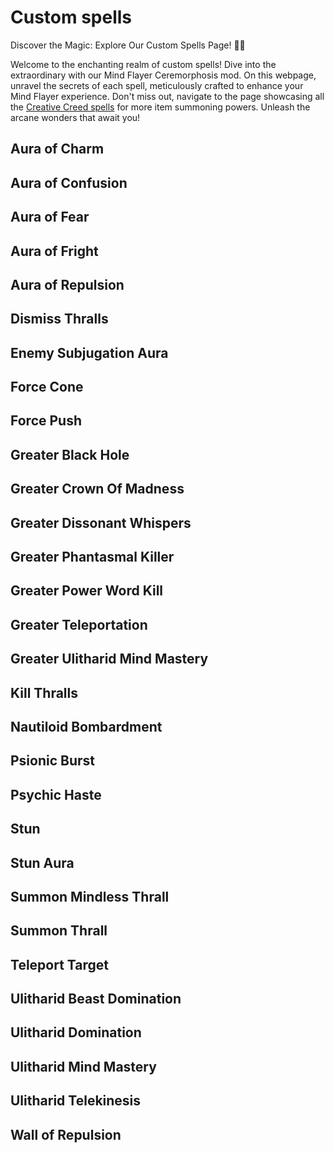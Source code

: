 # Custom spells

Discover the Magic: Explore Our Custom Spells Page! 🌟📜

Welcome to the enchanting realm of custom spells! Dive into the extraordinary with our Mind Flayer Ceremorphosis mod. On this webpage, unravel the secrets of each spell, meticulously crafted to enhance your Mind Flayer experience. Don't miss out, navigate to the page showcasing all the [Creative Creed spells][1] for more item summoning powers. Unleash the arcane wonders that await you! 

<!-- heebfccaag4396g482dgabf2gc0f7cf9a52f1 -->
## Aura of Charm
<!-- h4082f487gdc9cg4cddgb61fg0f40bf800a47 -->
## Aura of Confusion
<!-- hbde38e64gc65bg4805gb32cg689007f2b808 -->
## Aura of Fear
<!-- h4684894agf08ag40eag9e50ge285add63f2d -->
## Aura of Fright
<!-- h5e244d68g5ebcg43a4gb90cg901445c8f59d -->
## Aura of Repulsion
<!-- h248e821eg81f4g4dcagbd3dg0015cdfe8111 -->
## Dismiss Thralls
<!-- h4028d03dg7b41g4a77gb241g2ea3d2c760e4 -->
## Enemy Subjugation Aura
<!-- haa0d9cc6g11ceg4648g82fag401b309dc26e -->
## Force Cone
<!-- h0244ea93g5f16g41d2g85d3g608e1589567f -->
## Force Push
<!-- h277a27d6g97b4g4c18g97a8g205bb90aac0a -->
## Greater Black Hole
<!-- hcbbdaf4fga06bg4912g8cefge20b1560205a -->
## Greater Crown Of Madness
<!-- h0ddbdcc3g0009g4515g9311g7cfadd7d34aa -->
## Greater Dissonant Whispers
<!-- haaf16385g1376g4efdgaf34g28efae7b7c32 -->
## Greater Phantasmal Killer
<!-- h0a1f2340geed2g4465g8164g05ab1222ff54 -->
## Greater Power Word Kill
<!-- h9a15ac8fg7dc1g42fcgbff3g4cdfaa126b14 -->
## Greater Teleportation
<!-- h48f155b3ga637g4e9dg80ecg146326a7e01b -->
## Greater Ulitharid Mind Mastery
<!-- ha11d5e02g2981g4607g95c8g720724d75ec6 -->
## Kill Thralls
<!-- h5ffed731g350fg4b01ga2a9g4803f892b77b -->
## Nautiloid Bombardment
<!-- h53381874g8c9fg4454g86b4gc1535313fd6e -->
## Psionic Burst
<!-- h5bfb4f12gdf5fg441cg9ed4gd26997afc597 -->
## Psychic Haste
<!-- h858f30dcg7409g4280g99f3g8b40e2c86717 -->
## Stun
<!-- h72d412aagcd14g46a5gb3b8g648699ac0386 -->
## Stun Aura
<!-- h85555a33gc2b4g4b97g8408gb97b34937981 -->
## Summon Mindless Thrall
<!-- hf94294f8g773bg4f2cg8496g831a64e75089 -->
## Summon Thrall
<!-- h7f8e12aagddb8g4641gb6a1gf184dc10efdc -->
## Teleport Target
<!-- h2651caaeg6f9ag401agb88cgf212a8e833e9 -->
## Ulitharid Beast Domination
<!-- h033ef54fg5ed8g417fg90bdg9faebb80191d -->
## Ulitharid Domination
<!-- h036ccef3gd588g4ef0gbda2g8d2db35e6835 -->
## Ulitharid Mind Mastery
<!-- h6cabdcc2g8f43g47a3gb1bcg5eb972316b16 -->
## Ulitharid Telekinesis
<!-- hd9249b3egdd27g47c5gb610g200847a26a16 -->
## Wall of Repulsion

[1]: ./tome_spells.md